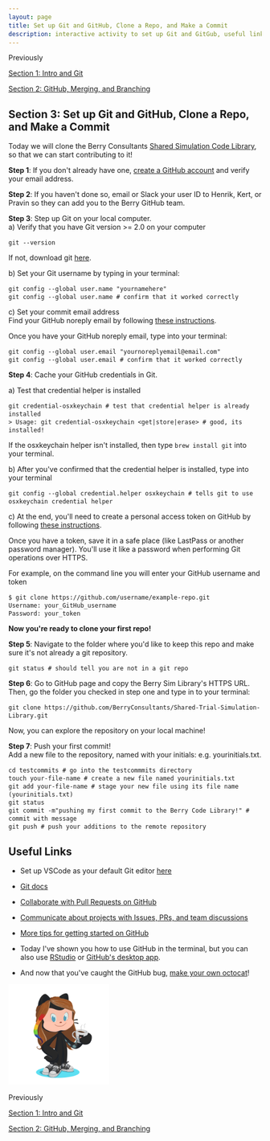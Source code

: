 ```yaml
---
layout: page
title: Set up Git and GitHub, Clone a Repo, and Make a Commit
description: interactive activity to set up Git and GitGub, useful links
---
```


Previously  
 
[Section 1: Intro and Git](index.html)   

[Section 2: GitHub, Merging, and Branching](GitHub_Merges_Branches_CodeReview.html)  

## Section 3: Set up Git and GitHub, Clone a Repo, and Make a Commit

Today we will clone the Berry Consultants [Shared Simulation Code Library](https://github.com/BerryConsultants/Shared-Trial-Simulation-Library), so that we can start contributing to it!

**Step 1**: If you don't already have one, [create a GitHub account](https://docs.github.com/en/github/getting-started-with-github/signing-up-for-github/signing-up-for-a-new-github-account) and verify your email address.  

**Step 2**: If you haven't done so, email or Slack your user ID to Henrik, Kert, or Pravin so they can add you to the Berry GitHub team.  

**Step 3**: Step up Git on your local computer.   
a) Verify that you have Git version >= 2.0 on your computer   
```shell
git --version
```
If not, download git [here](https://git-scm.com/downloads).    

b) Set your Git username by typing in your terminal:   
```shell
git config --global user.name "yournamehere"
git config --global user.name # confirm that it worked correctly
```
c) Set your commit email address    
Find your GitHub noreply email by following [these instructions](https://docs.github.com/en/github/setting-up-and-managing-your-github-user-account/managing-email-preferences/setting-your-commit-email-address#setting-your-commit-email-address-on-github).  

Once you have your GitHub noreply email, type into your terminal:   
```shell
git config --global user.email "yournoreplyemail@email.com"
git config --global user.email # confirm that it worked correctly
```

**Step 4**: Cache your GitHub credentials in Git.   

a) Test that credential helper is installed   
```shell
git credential-osxkeychain # test that credential helper is already installed
> Usage: git credential-osxkeychain <get|store|erase> # good, its installed!
```
If the osxkeychain helper isn't installed, then type `brew install git` into your terminal.  

b) After you've confirmed that the credential helper is installed, type into your terminal   
```shell
git config --global credential.helper osxkeychain # tells git to use osxkeychain credential helper
```

c) At the end, you'll need to create a personal access token on GitHub by following [these instructions](https://docs.github.com/en/github/authenticating-to-github/keeping-your-account-and-data-secure/creating-a-personal-access-token).   

Once you have a token, save it in a safe place (like LastPass or another password manager). You'll use it like a password when performing Git operations over HTTPS.   

For example, on the command line you will enter your GitHub username and token   
```shell
$ git clone https://github.com/username/example-repo.git
Username: your_GitHub_username
Password: your_token
```

**Now you're ready to clone your first repo!**   

**Step 5**: Navigate to the folder where you'd like to keep this repo and make sure it's not already a git repository.   
```{bash, echo = TRUE, eval=FALSE}
git status # should tell you are not in a git repo
```

**Step 6**: Go to GitHub page and copy the Berry Sim Library's HTTPS URL. Then, go the folder you checked in step one and type in to your terminal:    
```{bash, echo = TRUE, eval=FALSE}
git clone https://github.com/BerryConsultants/Shared-Trial-Simulation-Library.git
```
Now, you can explore the repository on your local machine!   

**Step 7**: Push your first commit!     
Add a new file to the repository, named with your initials: e.g. yourinitials.txt.     
```{bash, echo = TRUE, eval=FALSE}
cd testcommits # go into the testcommmits directory 
touch your-file-name # create a new file named yourinitials.txt 
git add your-file-name # stage your new file using its file name (yourinitials.txt)
git status
git commit -m"pushing my first commit to the Berry Code Library!" # commit with message
git push # push your additions to the remote repository
```

## Useful Links   

- Set up VSCode as your default Git editor [here](https://stackoverflow.com/questions/30024353/how-to-use-visual-studio-code-as-default-editor-for-git)
 
- [Git docs](https://git-scm.com/doc)
 
- [Collaborate with Pull Requests on GitHub](https://docs.github.com/en/github/getting-started-with-github/quickstart/github-flow)
  
- [Communicate about projects with Issues, PRs, and team discussions](https://docs.github.com/en/github/getting-started-with-github/quickstart/communicating-on-github)
  
- [More tips for getting started on GitHub](https://docs.github.com/en/github/getting-started-with-github/quickstart)

- Today I've shown you how to use GitHub in the terminal, but you can also use [RStudio](https://happygitwithr.com/rstudio-git-github.html) or [GitHub's desktop app](https://desktop.github.com/).

- And now that you've caught the GitHub bug, [make your own octocat](https://myoctocat.com/)!

<img src="octocora.png" alt="drawing" width="200"/>

Previously  

[Section 1: Intro and Git](index.html)    

[Section 2: GitHub, Merging, and Branching](GitHub_Merges_Branches_CodeReview.html)   
